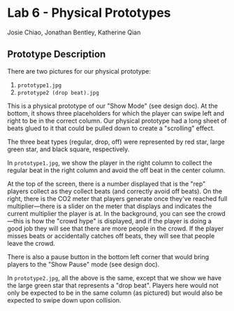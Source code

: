 # Lab 6 - Physical Prototypes
Josie Chiao, Jonathan Bentley, Katherine Qian

## Prototype Description
There are two pictures for our physical prototype:
1. `prototype1.jpg`
2. `prototype2 (drop beat).jpg`

This is a physical prototype of our "Show Mode" (see design doc). At the bottom, it shows three placeholders for which the player can swipe left and right to be in the correct column. Our physical prototype had a long sheet of beats glued to it that could be pulled down to create a "scrolling" effect.

The three beat types (regular, drop, off) were represented by red star, large green star, and black square, respectively.

In `prototype1.jpg`, we show the player in the right column to collect the regular beat in the right column and avoid the off beat in the center column.

At the top of the screen, there is a number displayed that is the "rep" players collect as they collect beats (and correctly avoid off beats). On the right, there is the CO2 meter that players generate once they've reached full multiplier—there is a slider on the meter that displays and indicates the current multiplier the player is at. In the background, you can see the crowd—this is how the "crowd hype" is displayed, and if the player is doing a good job they will see that there are more people in the crowd. If the player misses beats or accidentally catches off beats, they will see that people leave the crowd.

There is also a pause button in the bottom left corner that would bring players to the "Show Pause" mode (see design doc).

In `prototype2.jpg`, all the above is the same, except that we show we have the large green star that represents a "drop beat". Players here would not only be expected to be in the same column (as pictured) but would also be expected to swipe down upon collision.
